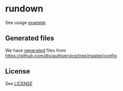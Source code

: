# rundown

See usage [example](./examples/all/README.md).

## Generated files

We have [generated](./generated/) files from https://github.com/dio/authservice/tree/master/config.

## License

See [LICENSE](./LICENSE)
